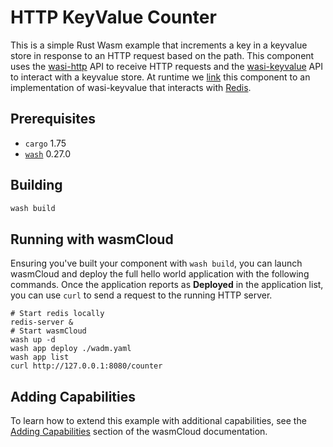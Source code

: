 # HTTP KeyValue Counter

This is a simple Rust Wasm example that increments a key in a keyvalue store in response to an HTTP request based on the path. This component uses the [wasi-http](https://github.com/WebAssembly/wasi-http) API to receive HTTP requests and the [wasi-keyvalue](https://github.com/WebAssembly/wasi-keyvalue) API to interact with a keyvalue store. At runtime we [link](https://wasmcloud.com/docs/1.0/concepts/linking-components) this component to an implementation of wasi-keyvalue that interacts with [Redis](https://redis.io/).

## Prerequisites

- `cargo` 1.75
- [`wash`](https://wasmcloud.com/docs/installation) 0.27.0

## Building

```bash
wash build
```

## Running with wasmCloud

Ensuring you've built your component with `wash build`, you can launch wasmCloud and deploy the full hello world application with the following commands. Once the application reports as **Deployed** in the application list, you can use `curl` to send a request to the running HTTP server.

```shell
# Start redis locally
redis-server &
# Start wasmCloud
wash up -d
wash app deploy ./wadm.yaml
wash app list
curl http://127.0.0.1:8080/counter
```

## Adding Capabilities

To learn how to extend this example with additional capabilities, see the [Adding Capabilities](https://wasmcloud.com/docs/tour/adding-capabilities?lang=rust) section of the wasmCloud documentation.
